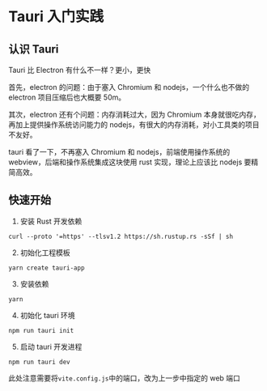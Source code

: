 # Tauri 入门实践

## 认识 Tauri

Tauri 比 Electron 有什么不一样？更小，更快

首先，electron 的问题：由于塞入 Chromium 和 nodejs，一个什么也不做的 electron 项目压缩后也大概要 50m。

其次，electron 还有个问题：内存消耗过大，因为 Chromium 本身就很吃内存，再加上提供操作系统访问能力的 nodejs，有很大的内存消耗，对小工具类的项目不友好。

tauri 看了一下，不再塞入 Chromium 和 nodejs，前端使用操作系统的 webview，后端和操作系统集成这块使用 rust 实现，理论上应该比 nodejs 要精简高效。

## 快速开始

1. 安装 Rust 开发依赖

```shell
curl --proto '=https' --tlsv1.2 https://sh.rustup.rs -sSf | sh
```

2. 初始化工程模板

```shell
yarn create tauri-app
```

3. 安装依赖

```shell
yarn
```

4. 初始化 tauri 环境

```shell
npm run tauri init
```

5. 启动 tauri 开发进程

```shell
npm run tauri dev
```

此处注意需要将`vite.config.js`中的端口，改为上一步中指定的 web 端口
